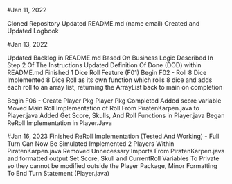#Jan 11, 2022

Cloned Repository
Updated README.md (name email)
Created and Updated Logbook

#Jan 13, 2022

Updated Backlog in README.md Based On Business Logic Described In Step 2 Of The Instructions
Updated Definition Of Done (DOD) within README.md 
Finished 1 Dice Roll Feature (F01)
Begin F02 - Roll 8 Dice
Implemented 8 Dice Roll as its own function which rolls 8 dice and adds each roll to an array list, returning the ArrayList back to main on completion

Begin F06 - Create Player Pkg
Player Pkg Completed 
Added score variable
Moved Main Roll Implementation of Roll From PiratenKarpen.java to Player.java
Added Get Score, Skulls, And Roll Functions in Player.java
Began ReRoll Implementation in Player.Java

#Jan 16, 2023
Finished ReRoll Implementation (Tested And Working) - Full Turn Can Now Be Simulated
Implemented 2 Players Within PiratenKarpen.java
Removed Unnecessary Imports From PiratenKarpen.java and formatted output
Set Score, Skull and CurrentRoll Variables To Private so they cannot be modified outside the Player Package, Minor Formatting To End Turn Statement (Player.java)